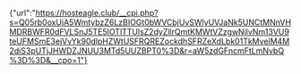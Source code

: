 {"url":"https://hosteagle.club/__cpi.php?s=Q05rb0oxUjA5WmtybzZ6LzBIOGt0bWVCbjUvSWlyUVJaNk5UNCtMNnVHMDRBWFR0dFVLSnJ5TE5IOTlTTUlsZ2dyZllrQmtKMWtVZzgwNjlvNm13VU9teUFMSmE3ejVvYk90dlpHZWtUSFRQREZockdhSFRZeXdLbk01TkMvelM4M2diS3pUTjJHWDZJNUU3MTd5UUZBPT0%3D&r=aW5zdGFncmFtLmNvbQ%3D%3D&__cpo=1"}
